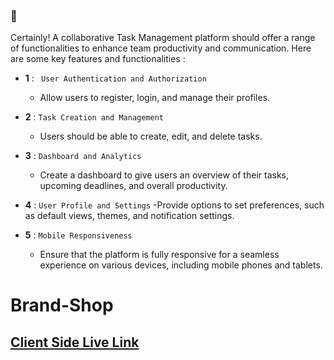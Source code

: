 ### 🧮 
Certainly! A collaborative Task Management platform should offer a range of functionalities to enhance team productivity and communication. Here are some key features and functionalities :

- **1** : ` User Authentication and Authorization` 
   - Allow users to register, login, and manage their profiles.

- **2** : `Task Creation and Management`
    - Users should be able to create, edit, and delete tasks.

- **3** : `Dashboard and Analytics`
    - Create a dashboard to give users an overview of their tasks, upcoming deadlines, and overall productivity.

- **4** : `User Profile and Settings`
    -Provide options to set preferences, such as default views, themes, and notification settings.

- **5** : `Mobile Responsiveness`
    - Ensure that the platform is fully responsive for a seamless experience on various devices, including mobile phones and tablets.


# Brand-Shop

## [ Client Side Live Link ](https://task-management-1f515.web.app/)
